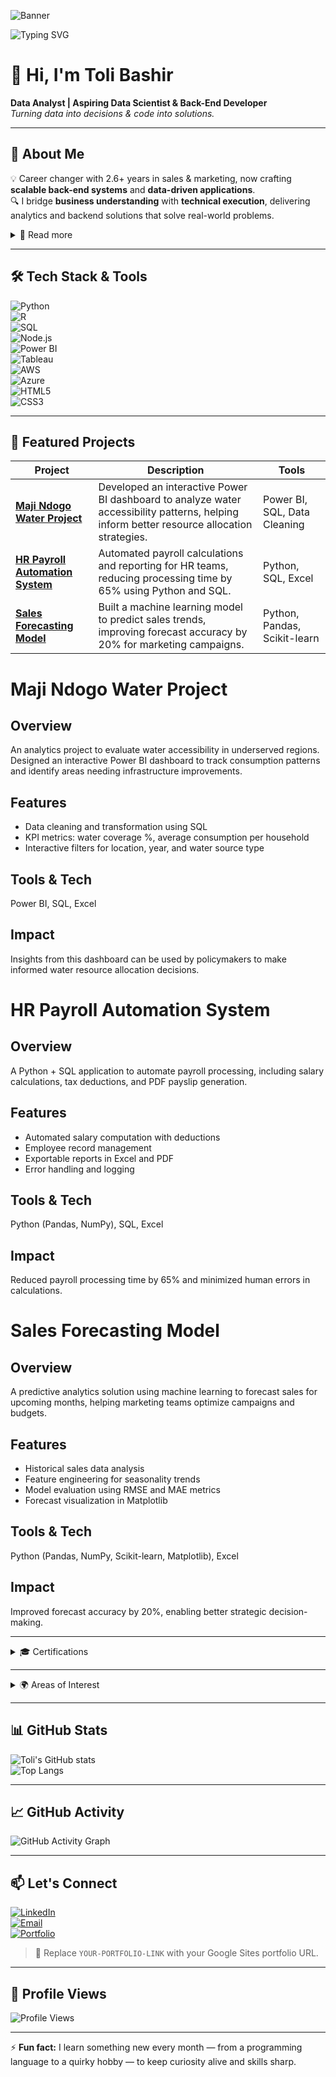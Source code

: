<!-- Optional Banner Image -->
![Banner](https://drive.google.com/uc?export=view&id=15FB08Yr5jtgEaT33Mhy7YYvLW13hvnb3)

<!-- Animated typing header -->
![Typing SVG](https://readme-typing-svg.herokuapp.com?font=Fira+Code&size=28&pause=1800&color=2F80ED&width=780&lines=Hi%2C+I'm+Toli+Bashir;Data+Analyst+%7C+Aspiring+Data+Scientist+%7C+Back-End+Developer)

# 👋 Hi, I'm **Toli Bashir**  
**Data Analyst | Aspiring Data Scientist & Back-End Developer**  
*Turning data into decisions & code into solutions.*

---

## 🔹 About Me  
💡 Career changer with 2.6+ years in sales & marketing, now crafting **scalable back-end systems** and **data-driven applications**.  
🔍 I bridge **business understanding** with **technical execution**, delivering analytics and backend solutions that solve real-world problems.  

<details>
<summary>📜 Read more</summary>

I’m passionate about turning raw data into meaningful insights and building systems that solve real business problems.  
My journey combines strong business acumen with solid technical skills in:

- **Data Analysis & Visualization**: SQL, Python (Pandas, NumPy, Matplotlib, Seaborn), R, Power BI, Tableau  
- **Back-End Development**: Node.js, API design, SQL/NoSQL  
- **Cloud Platforms**: AWS, Azure  

I’m committed to continuous learning and collaboration across diverse teams.  
</details>

---

## 🛠 Tech Stack & Tools  

![Python](https://img.shields.io/badge/Python-3776AB?style=for-the-badge&logo=python&logoColor=white)  
![R](https://img.shields.io/badge/R-276DC3?style=for-the-badge&logo=r&logoColor=white)  
![SQL](https://img.shields.io/badge/SQL-003B57?style=for-the-badge&logo=database&logoColor=white)  
![Node.js](https://img.shields.io/badge/Node.js-339933?style=for-the-badge&logo=node.js&logoColor=white)  
![Power BI](https://img.shields.io/badge/Power%20BI-F2C811?style=for-the-badge&logo=power-bi&logoColor=black)  
![Tableau](https://img.shields.io/badge/Tableau-E97627?style=for-the-badge&logo=tableau&logoColor=white)  
![AWS](https://img.shields.io/badge/AWS-232F3E?style=for-the-badge&logo=amazon-aws&logoColor=white)  
![Azure](https://img.shields.io/badge/Azure-0078D4?style=for-the-badge&logo=microsoft-azure&logoColor=white)  
![HTML5](https://img.shields.io/badge/HTML5-E34F26?style=for-the-badge&logo=html5&logoColor=white)  
![CSS3](https://img.shields.io/badge/CSS3-1572B6?style=for-the-badge&logo=css3&logoColor=white)  

---

## 📂 Featured Projects  

| Project | Description | Tools |
|---------|-------------|-------|
| [**Maji Ndogo Water Project**](https://drive.google.com/drive/u/0/folders/1EyGhT0BxREi5DOm0izoU8MK1ZQdOrrXn) | Developed an interactive Power BI dashboard to analyze water accessibility patterns, helping inform better resource allocation strategies. | Power BI, SQL, Data Cleaning |
| [**HR Payroll Automation System**](https://github.com/toli-bash/HR-Payroll-Automation) | Automated payroll calculations and reporting for HR teams, reducing processing time by 65% using Python and SQL. | Python, SQL, Excel |
| [**Sales Forecasting Model**](https://github.com/toli-bash/Sales-Forecasting-Model) | Built a machine learning model to predict sales trends, improving forecast accuracy by 20% for marketing campaigns. | Python, Pandas, Scikit-learn |

# Maji Ndogo Water Project
## Overview
An analytics project to evaluate water accessibility in underserved regions. Designed an interactive Power BI dashboard to track consumption patterns and identify areas needing infrastructure improvements.

## Features
- Data cleaning and transformation using SQL
- KPI metrics: water coverage %, average consumption per household
- Interactive filters for location, year, and water source type

## Tools & Tech
Power BI, SQL, Excel

## Impact
Insights from this dashboard can be used by policymakers to make informed water resource allocation decisions.

# HR Payroll Automation System
## Overview
A Python + SQL application to automate payroll processing, including salary calculations, tax deductions, and PDF payslip generation.

## Features
- Automated salary computation with deductions
- Employee record management
- Exportable reports in Excel and PDF
- Error handling and logging

## Tools & Tech
Python (Pandas, NumPy), SQL, Excel

## Impact
Reduced payroll processing time by 65% and minimized human errors in calculations.

# Sales Forecasting Model
## Overview
A predictive analytics solution using machine learning to forecast sales for upcoming months, helping marketing teams optimize campaigns and budgets.

## Features
- Historical sales data analysis
- Feature engineering for seasonality trends
- Model evaluation using RMSE and MAE metrics
- Forecast visualization in Matplotlib

## Tools & Tech
Python (Pandas, NumPy, Scikit-learn, Matplotlib), Excel

## Impact
Improved forecast accuracy by 20%, enabling better strategic decision-making.


---

<details>
<summary>🎓 Certifications</summary>

- **Data Science Math Skills** – Duke University  
- **The Data Scientist’s Toolbox** – Johns Hopkins University  
- **R Programming** – Johns Hopkins University  
- **Excel Fundamentals for Data Analysis** – Macquarie University  
- **HTML & CSS Fundamentals** – Zenva Academy  
- **Professional Development Skills for the Digital Age** – ALX  

</details>

---

<details>
<summary>🌍 Areas of Interest</summary>

- Data Science & Business Intelligence  
- Scalable Back-End Systems & API Development  
- HR Tech & Payroll Automation  
- Web System Optimization  

</details>

---

## 📊 GitHub Stats  

![Toli's GitHub stats](https://github-readme-stats.vercel.app/api?username=toli-bash&show_icons=true&theme=radical)  
![Top Langs](https://github-readme-stats.vercel.app/api/top-langs/?username=toli-bash&layout=compact&theme=radical)  

---

## 📈 GitHub Activity  

![GitHub Activity Graph](https://github-readme-activity-graph.vercel.app/graph?username=toli-bash&theme=radical)  

---

## 📫 Let's Connect  

[![LinkedIn](https://img.shields.io/badge/LinkedIn-0077B5?style=for-the-badge&logo=linkedin&logoColor=white)](https://www.linkedin.com/in/toli-bashir)  
[![Email](https://img.shields.io/badge/Email-D14836?style=for-the-badge&logo=gmail&logoColor=white)](mailto:tolibashir474@gmail.com)  
[![Portfolio](https://img.shields.io/badge/Portfolio-000000?style=for-the-badge&logo=About.me&logoColor=white)](YOUR-PORTFOLIO-LINK)  

> 🔁 Replace `YOUR-PORTFOLIO-LINK` with your Google Sites portfolio URL.

---

## 👀 Profile Views  

![Profile Views](https://komarev.com/ghpvc/?username=toli-bash&label=Profile%20Views&color=blue&style=flat)  

---

⚡ **Fun fact:** I learn something new every month — from a programming language to a quirky hobby — to keep curiosity alive and skills sharp.
